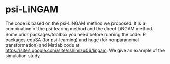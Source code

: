# psi-LiNGAM
The code is based on the psi-LiNGAM method we proposed. It is a combination of the psi-learing method and the direct LiNGAM method. 
Some prior packages/toolbox you need before running the code: R packages equSA (for psi-learning) and huge (for nonparanomal transformation) and Matlab code at https://sites.google.com/site/sshimizu06/lingam.
We give an example of the simulation study.
